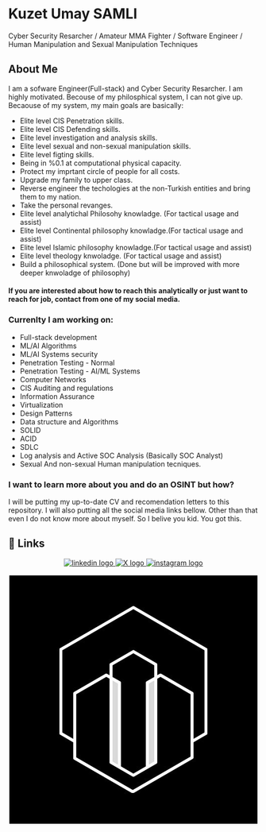 
# Kuzet Umay SAMLI

Cyber Security Resarcher / Amateur MMA Fighter / Software Engineer / Human Manipulation and Sexual Manipulation Techniques 

## About Me
I am a sofware Engineer(Full-stack) and Cyber Security Resarcher. I am highly motivated. Becouse of my philosphical system, I can not give up. Becaouse of my system, my main goals are basically:
- Elite level CIS Penetration skills.
- Elite level CIS Defending skills.
- Elite level investigation and analysis skills.
- Elite level sexual and non-sexual manipulation skills.
- Elite level figting skills.
- Being in %0.1 at computational physical capacity.
- Protect my imprtant circle of people for all costs.
- Upgrade my family to upper class.
- Reverse engineer the techologies at the non-Turkish entities and bring them to my nation. 
- Take the personal revanges.
- Elite level analytichal Philosohy knowladge. (For tactical usage and assist)
- Elite level Continental philosophy knowladge.(For tactical usage and assist)
- Elite level Islamic philosophy knowladge.(For tactical usage and assist)
- Elite level theology knwoladge. (For tactical usage and assist)
- Build a philosophical system. (Done but will be improved with more deeper knwoladge of philosophy)
#### If you are interested about how to reach this analytically or just want to reach for job, contact from one of my social media. 


### Currenlty I am working on:
- Full-stack development
- ML/AI Algorithms
- ML/AI Systems security
- Penetration Testing - Normal
- Penetration Testing - AI/ML Systems
- Computer Networks
- CIS Auditing and regulations
- Information Assurance
- Virtualization
- Design Patterns 
- Data structure and Algorithms
- SOLID
- ACID 
- SDLC 
- Log analysis and Active SOC Analysis (Basically SOC Analyst)
- Sexual And non-sexual Human manipulation tecniques.

### I want to learn more about you and do an OSINT but how? 
I will be putting my up-to-date CV and recomendation letters to this repository. I will also putting all the social media links bellow. Other than that even I do not know more about myself. So I belive you kid. You got this. 



## 🔗 Links

<div align="center">
  <a href="https://www.linkedin.com/in/umay-samli-5419b51bb/" target="_blank">
    <img src="https://img.shields.io/badge/linkedin-0A66C2?style=for-the-badge&logo=linkedin&logoColor=white" height="35" alt="linkedin logo"  />
  </a>
  <a href="https://x.com/SamlUmay" target="_blank">
    <img src="https://img.shields.io/badge/twitter-1DA1F2?style=for-the-badge&logo=twitter&logoColor=white" height="35" alt="X logo"  />
  </a>
  <a href="https://instagram.com/umay_samli" target="_blank">
    <img src="https://img.shields.io/badge/-Instagram-C13584?style=flat-square&labelColor=C13584&logo=instagram&logoColor=white&link=https://www.instagram.com/eduardopiresbr/" height="35" alt="instagram logo"  />
  </a>
</div>
<br>
<div align="center">
  <a href="https://www.linkedin.com/in/umay-samli-5419b51bb/" target="_blank">
    <img src="Umay_Kuzey_SAMLI_1.jpg" height="500" alt="linkedin logo"  />
  </a>
</div>



